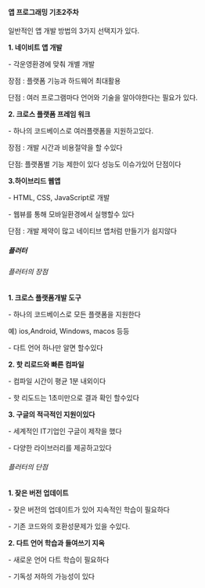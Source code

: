 #### 앱 프로그래밍 기초2주차



일반적인 앱 개발 방법의 3가지 선택지가 있다.

**1. 네이비트 앱 개발**

\- 각운영환경에 맞춰 개별 개발

장점 : 플랫폼 기능과 하드웨어 최대활용

단점 : 여러 프로그램마다 언어와 기술을 알아야한다는 필요가 있다.



**2. 크로스 플랫폼 프레임 워크**

\- 하나의 코드베이스로 여러플랫폼을 지원하고있다.

장점 : 개발 시간과 비용절약을 할 수있다

단점: 플랫폼별 기능 제한이 있다 성능도 이슈가있어 단점이다



**3.하이브리드 웹앱**

\- HTML, CSS, JavaScript로 개발

\- 웹뷰를 통해 모바일환경에서 실행할수 있다

단점 : 개발 제약이 많고 네이티브 앱처럼 만들기가 쉽지않다



##### 플러터



###### 플러터의 장점

**1. 크로스 플랫폼개발 도구**

\- 하나의 코드베이스로 모든 플랫폼을 지원한다

예) ios,Android, Windows, macos 등등

\- 다트 언어 하나만 알면 할수있다

**2. 핫 리로드와 빠른 컴파일**

\- 컴파일 시간이 평균 1분 내외이다

\- 핫 리도드는 1초미만으로 결과 확인 할수있다



**3. 구글의 적극적인 지원이있다**

\- 세계적인 IT기업인 구글이 제작을 했다

\- 다양한 라이브러리를 제공하고있다



###### 플러터의 단점

**1. 잦은 버전 업데이트**

\- 잦은 버전의 업데이트가 있어 지속적인 학습이 필요하다

\- 기존 코드와의 호환성문제가 있을 수있다.



**2. 다트 언어 학습과 들여쓰기 지옥**

\- 새로운 언어 다트 학습이 필요하다 

\- 기독성 저하의 가능성이 있다



